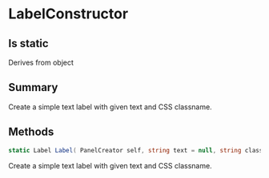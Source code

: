 # LabelConstructor

## Is static
Derives from object

## Summary

Create a simple text label with given text and CSS classname.
## Methods

```c#
static Label Label( PanelCreator self, string text = null, string classname = null) 
```
Create a simple text label with given text and CSS classname.
